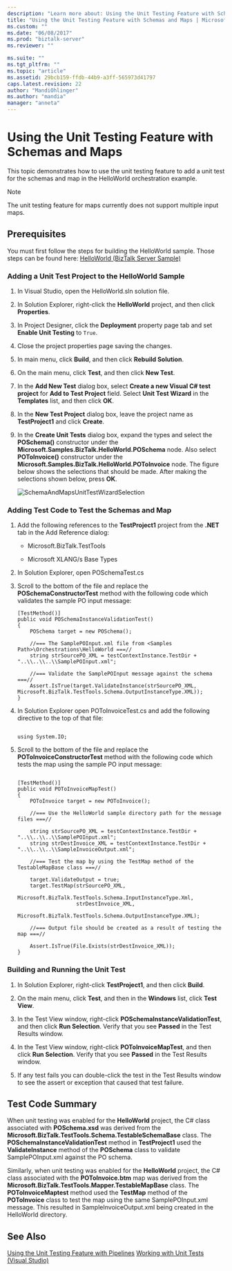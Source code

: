 ```yaml
---
description: "Learn more about: Using the Unit Testing Feature with Schemas and Maps"
title: "Using the Unit Testing Feature with Schemas and Maps | Microsoft Docs"
ms.custom: ""
ms.date: "06/08/2017"
ms.prod: "biztalk-server"
ms.reviewer: ""

ms.suite: ""
ms.tgt_pltfrm: ""
ms.topic: "article"
ms.assetid: 29bcb159-ffdb-44b9-a3ff-565973d41797
caps.latest.revision: 22
author: "MandiOhlinger"
ms.author: "mandia"
manager: "anneta"
---
```

# Using the Unit Testing Feature with Schemas and Maps
This topic demonstrates how to use the unit testing feature to add a unit test for the schemas and map in the HelloWorld orchestration example.

> [!NOTE]
>  The unit testing feature for maps currently does not support multiple input maps.

## Prerequisites
 You must first follow the steps for building the HelloWorld sample. Those steps can be found here: [HelloWorld (BizTalk Server Sample)](../core/helloworld-biztalk-server-sample.md)

### Adding a Unit Test Project to the HelloWorld Sample

1.  In Visual Studio, open the HelloWorld.sln solution file.

2.  In Solution Explorer, right-click the **HelloWorld** project, and then click **Properties**.

3.  In Project Designer, click the **Deployment** property page tab and set **Enable Unit Testing** to `True`.

4.  Close the project properties page saving the changes.

5.  In main menu, click **Build**, and then click **Rebuild Solution**.

6.  On the main menu, click **Test**, and then click **New Test**.

7.  In the **Add New Test** dialog box, select **Create a new Visual C# test project** for **Add to Test Project** field. Select **Unit Test Wizard** in the **Templates** list, and then click **OK**.

8.  In the **New Test Project** dialog box, leave the project name as **TestProject1** and click **Create**.

9. In the **Create Unit Tests** dialog box, expand the types and select the **POSchema()** constructor under the **Microsoft.Samples.BizTalk.HelloWorld.POSchema** node. Also select **POToInvoice()** constructor under the **Microsoft.Samples.BizTalk.HelloWorld.POToInvoice** node. The figure below shows the selections that should be made. After making the selections shown below, press **OK**.

     ![](../core/media/schemaandmapsunittestwizardselection.gif "SchemaAndMapsUnitTestWizardSelection")

### Adding Test Code to Test the Schemas and Map

1.  Add the following references to the **TestProject1** project from the **.NET** tab in the Add Reference dialog:

    -   Microsoft.BizTalk.TestTools

    -   Microsoft XLANG/s Base Types

2.  In Solution Explorer, open POSchemaTest.cs

3.  Scroll to the bottom of the file and replace the **POSchemaConstructorTest** method with the following code which validates the sample PO input message:

    ```
    [TestMethod()]
    public void POSchemaInstanceValidationTest()
    {
        POSchema target = new POSchema();

        //=== The SamplePOInput.xml file from <Samples Path>\Orchestrations\HelloWorld ===//
        string strSourcePO_XML = testContextInstance.TestDir + "..\\..\\..\\SamplePOInput.xml";

        //=== Validate the SamplePOInput message against the schema ===//
        Assert.IsTrue(target.ValidateInstance(strSourcePO_XML, Microsoft.BizTalk.TestTools.Schema.OutputInstanceType.XML));
    }
    ```

4.  In Solution Explorer open POToInvoiceTest.cs and add the following directive to the top of that file:

    ```

    using System.IO;
    ```

5.  Scroll to the bottom of the file and replace the **POToInvoiceConstructorTest** method with the following code which tests the map using the sample PO input message:

    ```

    [TestMethod()]
    public void POToInvoiceMapTest()
    {
        POToInvoice target = new POToInvoice();

        //=== Use the HelloWorld sample directory path for the message files ===//

        string strSourcePO_XML = testContextInstance.TestDir + "..\\..\\..\\SamplePOInput.xml";
        string strDestInvoice_XML = testContextInstance.TestDir + "..\\..\\..\\SampleInvoiceOutput.xml";

        //=== Test the map by using the TestMap method of the TestableMapBase class ===//

        target.ValidateOutput = true;
        target.TestMap(strSourcePO_XML,
                       Microsoft.BizTalk.TestTools.Schema.InputInstanceType.Xml,
                       strDestInvoice_XML,
                       Microsoft.BizTalk.TestTools.Schema.OutputInstanceType.XML);

        //=== Output file should be created as a result of testing the map ===//

        Assert.IsTrue(File.Exists(strDestInvoice_XML));
    }
    ```

### Building and Running the Unit Test

1.  In Solution Explorer, right-click **TestProject1**, and then click **Build**.

2.  On the main menu, click **Test**, and then in the **Windows** list, click **Test View**.

3.  In the Test View window, right-click **POSchemaInstanceValidationTest**, and then click **Run Selection**. Verify that you see **Passed** in the Test Results window.

4.  In the Test View window, right-click **POToInvoiceMapTest**, and then click **Run Selection**. Verify that you see **Passed** in the Test Results window.

5.  If any test fails you can double-click the test in the Test Results window to see the assert or exception that caused that test failure.

## Test Code Summary
 When unit testing was enabled for the **HelloWorld** project, the C# class associated with **POSchema.xsd** was derived from the **Microsoft.BizTalk.TestTools.Schema.TestableSchemaBase** class. The **POSchemaInstanceValidationTest** method in **TestProject1** used the **ValidateInstance** method of the **POSchema** class to validate SamplePOInput.xml against the PO schema.

 Similarly, when unit testing was enabled for the **HelloWorld** project, the C# class associated with the **POToInvoice.btm** map was derived from the **Microsoft.BizTalk.TestTools.Mapper.TestableMapBase** class. The **POToInvoiceMaptest** method used the **TestMap** method of the **POToInvoice** class to test the map using the same SamplePOInput.xml message. This resulted in SampleInvoiceOutput.xml being created in the HelloWorld directory.

## See Also
 [Using the Unit Testing Feature with Pipelines](../core/using-the-unit-testing-feature-with-pipelines.md)
 [Working with Unit Tests (Visual Studio)](https://go.microsoft.com/fwlink/?LinkId=128890)

